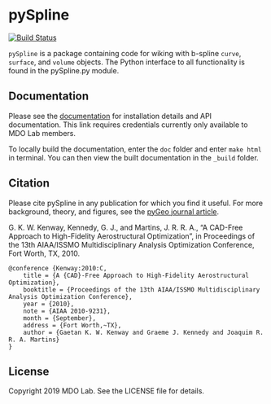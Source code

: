 pySpline
====================================================

[![Build Status](https://travis-ci.com/mdolab/pyspline.svg?token=Kdy3JowvEtkKSPpqvdLj&branch=pySpline)](https://travis-ci.com/mdolab/pyspline)


``pySpline`` is a package containing code for wiking with b-spline
``curve``, ``surface``, and ``volume`` objects. The
Python interface to all functionality is found in the pySpline.py
module.

Documentation
-------------

Please see the [documentation](http://mdolab.engin.umich.edu/doc/packages/pyspline/doc/index.html) for installation details and API documentation.
This link requires credentials currently only available to MDO Lab members.

To locally build the documentation, enter the `doc` folder and enter `make html` in terminal.
You can then view the built documentation in the `_build` folder.


Citation
--------

Please cite pySpline in any publication for which you find it useful.
For more background, theory, and figures, see the [pyGeo journal article](http://mdolab.engin.umich.edu/sites/default/files/mao2010_final.pdf).

G. K. W. Kenway, Kennedy, G. J., and Martins, J. R. R. A., “A CAD-Free Approach to High-Fidelity Aerostructural Optimization”, in Proceedings of the 13th AIAA/ISSMO Multidisciplinary Analysis Optimization Conference, Fort Worth, TX, 2010.

```
@conference {Kenway:2010:C,
	title = {A {CAD}-Free Approach to High-Fidelity Aerostructural Optimization},
	booktitle = {Proceedings of the 13th AIAA/ISSMO Multidisciplinary Analysis Optimization Conference},
	year = {2010},
	note = {AIAA 2010-9231},
	month = {September},
	address = {Fort Worth,~TX},
	author = {Gaetan K. W. Kenway and Graeme J. Kennedy and Joaquim R. R. A. Martins}
}
```

License
-------

Copyright 2019 MDO Lab. See the LICENSE file for details.

